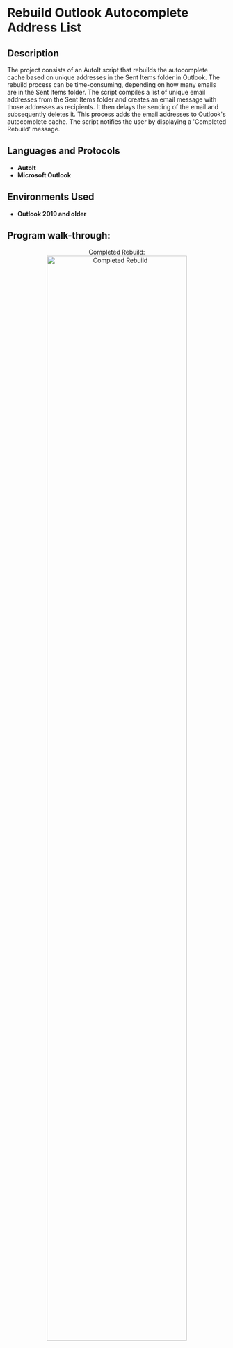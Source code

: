 <h1>Rebuild Outlook Autocomplete Address List</h1>


<h2>Description</h2>
The project consists of an AutoIt script that rebuilds the autocomplete cache based on unique addresses in the Sent Items folder in Outlook. The rebuild process can be time-consuming, depending on how many emails are in the Sent Items folder. The script compiles a list of unique email addresses from the Sent Items folder and creates an email message with those addresses as recipients. It then delays the sending of the email and subsequently deletes it. This process adds the email addresses to Outlook's autocomplete cache. The script notifies the user by displaying a 'Completed Rebuild' message.<br/>

<h2>Languages and Protocols</h2>

- <b>AutoIt</b>
- <b>Microsoft Outlook</b>

<h2>Environments Used </h2>

- <b>Outlook 2019 and older</b>

<h2>Program walk-through:</h2>

<p align="center">
Completed Rebuild: <br/>
<img src="https://i.imgur.com/2LRDdWw.png" height="80%" width="80%" alt="Completed Rebuild"/>
<br />
<br />
</p>

<!--
 ```diff
- text in red
+ text in green
! text in orange
# text in gray
@@ text in purple (and bold)@@
```
--!>
